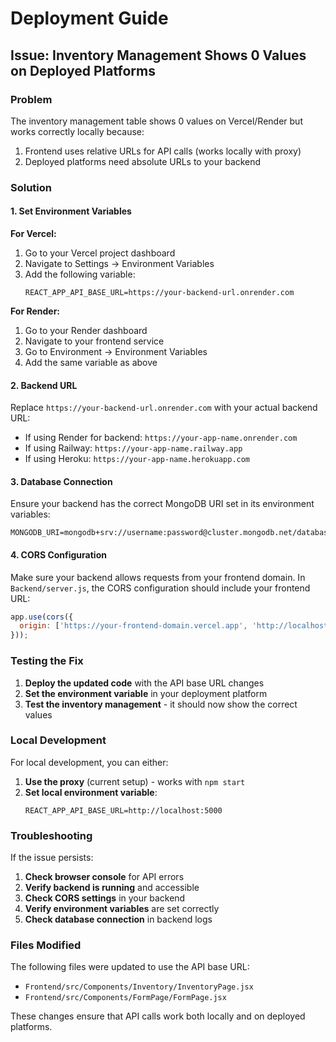 # Deployment Guide

## Issue: Inventory Management Shows 0 Values on Deployed Platforms

### Problem
The inventory management table shows 0 values on Vercel/Render but works correctly locally because:
1. Frontend uses relative URLs for API calls (works locally with proxy)
2. Deployed platforms need absolute URLs to your backend

### Solution

#### 1. Set Environment Variables

**For Vercel:**
1. Go to your Vercel project dashboard
2. Navigate to Settings → Environment Variables
3. Add the following variable:
   ```
   REACT_APP_API_BASE_URL=https://your-backend-url.onrender.com
   ```

**For Render:**
1. Go to your Render dashboard
2. Navigate to your frontend service
3. Go to Environment → Environment Variables
4. Add the same variable as above

#### 2. Backend URL
Replace `https://your-backend-url.onrender.com` with your actual backend URL:
- If using Render for backend: `https://your-app-name.onrender.com`
- If using Railway: `https://your-app-name.railway.app`
- If using Heroku: `https://your-app-name.herokuapp.com`

#### 3. Database Connection
Ensure your backend has the correct MongoDB URI set in its environment variables:
```
MONGODB_URI=mongodb+srv://username:password@cluster.mongodb.net/database
```

#### 4. CORS Configuration
Make sure your backend allows requests from your frontend domain. In `Backend/server.js`, the CORS configuration should include your frontend URL:

```javascript
app.use(cors({
  origin: ['https://your-frontend-domain.vercel.app', 'http://localhost:3000']
}));
```

### Testing the Fix

1. **Deploy the updated code** with the API base URL changes
2. **Set the environment variable** in your deployment platform
3. **Test the inventory management** - it should now show the correct values

### Local Development

For local development, you can either:
1. **Use the proxy** (current setup) - works with `npm start`
2. **Set local environment variable**:
   ```
   REACT_APP_API_BASE_URL=http://localhost:5000
   ```

### Troubleshooting

If the issue persists:
1. **Check browser console** for API errors
2. **Verify backend is running** and accessible
3. **Check CORS settings** in your backend
4. **Verify environment variables** are set correctly
5. **Check database connection** in backend logs

### Files Modified

The following files were updated to use the API base URL:
- `Frontend/src/Components/Inventory/InventoryPage.jsx`
- `Frontend/src/Components/FormPage/FormPage.jsx`

These changes ensure that API calls work both locally and on deployed platforms. 